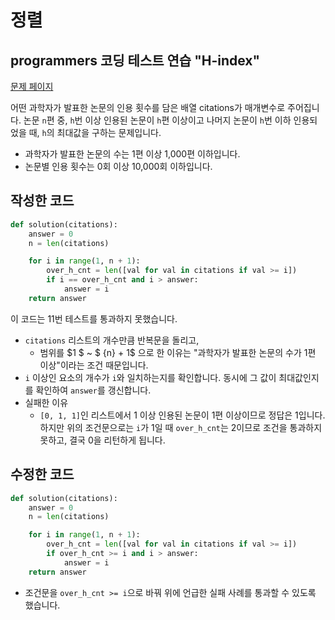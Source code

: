 # 정렬

## programmers 코딩 테스트 연습 "H-index"

[문제 페이지](https://programmers.co.kr/learn/courses/30/lessons/42747?language=python3)

어떤 과학자가 발표한 논문의 인용 횟수를 담은 배열 citations가 매개변수로 주어집니다. 논문 `n`편 중, `h`번 이상 인용된 논문이 `h`편 이상이고 나머지 논문이 `h`번 이하 인용되었을 때, `h`의 최대값을 구하는 문제입니다.

- 과학자가 발표한 논문의 수는 1편 이상 1,000편 이하입니다.
- 논문별 인용 횟수는 0회 이상 10,000회 이하입니다.

## 작성한 코드

```python
def solution(citations):
    answer = 0
    n = len(citations)

    for i in range(1, n + 1):
        over_h_cnt = len([val for val in citations if val >= i])
        if i == over_h_cnt and i > answer:
            answer = i
    return answer
```

이 코드는 11번 테스트를 통과하지 못했습니다.

- `citations` 리스트의 개수만큼 반복문을 돌리고,
  - 범위를 $1 $ ~ $ {n} + 1$ 으로 한 이유는 "과학자가 발표한 논문의 수가 1편 이상"이라는 조건 때문입니다.
- `i` 이상인 요소의 개수가 `i`와 일치하는지를 확인합니다. 동시에 그 값이 최대값인지를 확인하여 `answer`를 갱신합니다.
- 실패한 이유
  - `[0, 1, 1]`인 리스트에서 1 이상 인용된 논문이 1편 이상이므로 정답은 1입니다. 하지만 위의 조건문으로는 `i`가 1일 때 `over_h_cnt`는 2이므로 조건을 통과하지 못하고, 결국 0을 리턴하게 됩니다.

## 수정한 코드

```python
def solution(citations):
    answer = 0
    n = len(citations)

    for i in range(1, n + 1):
        over_h_cnt = len([val for val in citations if val >= i])
        if over_h_cnt >= i and i > answer:
            answer = i
    return answer
```

- 조건문을 `over_h_cnt >= i`으로 바꿔 위에 언급한 실패 사례를 통과할 수 있도록 했습니다.
